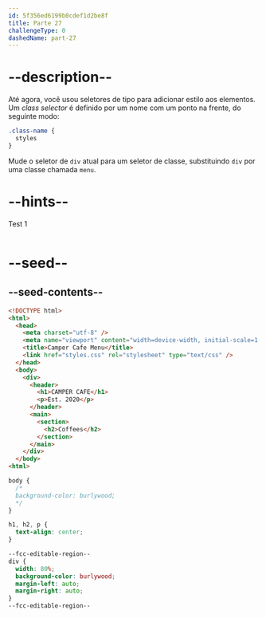 ```yaml
---
id: 5f356ed6199b0cdef1d2be8f
title: Parte 27
challengeType: 0
dashedName: part-27
---
```


# --description--

Até agora, você usou seletores de tipo para adicionar estilo aos elementos. Um <dfn>class selector</dfn> é definido por um nome com um ponto na frente, do seguinte modo:

```css
.class-name {
  styles
}
```
Mude o seletor de `div` atual para um seletor de classe, substituindo `div` por uma classe chamada `menu`.

# --hints--

Test 1

```js

```

# --seed--

## --seed-contents--

```html
<!DOCTYPE html>
<html>
  <head>
    <meta charset="utf-8" />
    <meta name="viewport" content="width=device-width, initial-scale=1.0" />
    <title>Camper Cafe Menu</title>
    <link href="styles.css" rel="stylesheet" type="text/css" />
  </head>
  <body>
    <div>
      <header>
        <h1>CAMPER CAFE</h1>
        <p>Est. 2020</p>
      </header>
      <main>
        <section>
          <h2>Coffees</h2>
        </section>
      </main>
    </div>
  </body>
<html>
```

```css
body {
  /*
  background-color: burlywood;
  */
}

h1, h2, p {
  text-align: center;
}

--fcc-editable-region--
div {
  width: 80%;
  background-color: burlywood;
  margin-left: auto;
  margin-right: auto;
}
--fcc-editable-region--
```

